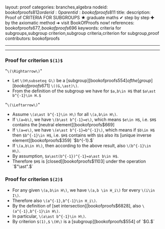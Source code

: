 layout: proof
categories: branches,algebra
nodeid: bookofproofs$812
orderid: 0
parentid: bookofproofs$811
title: 
description: Proof of CRITERIA FOR SUBGROUPS ★ graduate maths ✔ step by step ✚ by the axiomatic method ➜ visit BookOfProofs now!
references: bookofproofs$677,bookofproofs$696
keywords: criteria for subgroups,subgroup criterion,subgroup criteria,criterion for subgroup,proof
contributors: bookofproofs

---


---

### Proof for criterion `$(1)$`

"`\(\Rightarrow\)`"

* Let `\(H\subseteq G\)` be a [subgroup][bookofproofs$554] of the [group][bookofproofs$671] `\((G,\ast)\)`. 
* From the definition of the subgroup we have for `$a,b\in H$` that `$a\ast b^{-1}\in H.$`

"`\(\Leftarrow\)`"

* Assume `\(a\ast b^{-1}\in H\)` for all `\(a,b\in H\)`. 
* If `\(a=b\)`, we have `\(b\ast b^{-1}=e\)`, which means `$e\in H$`, i.e. `$H$` contains the [neutral element][bookofproofs$669]
* If `\(a=e\)`, we have `\(e\ast b^{-1}=b^{-1}\)`, which means if `$b\in H$` then `$b^{-1}\in H$`, i.e. `$H$` contains with `$b$` also its [unique inverse element][bookofproofs$359]  `$b^{-1}.$`
* If `\(a,b\in H\)`, then according to the above result, also `\(b^{-1}\in H\)`.
* By assumption, `$a\ast(b^{-1})^{-1}=a\ast b\in H$`. 
* Therefore `$H$` is [closed][bookofproofs$1103] under the operation `$"\ast".$`

### Proof for criterion `$(2)$`

* For any given `\(a,b\in H\)`, we have `\(a,b \in H_i\)` for every `\(i\in I\)`. 
* Therefore also `\(a^{-1},b^{-1}\in H_i\)`.
* By the definition of [set intersection][bookofproofs$6828], also `\(a^{-1},b^{-1}\in H\)`. 
* In particular, `\(a\ast b^{-1}\in H\)`. 
* By criterion `$(1),$` `\(H\)` is a [subgroup][bookofproofs$554] of `$G.$`
